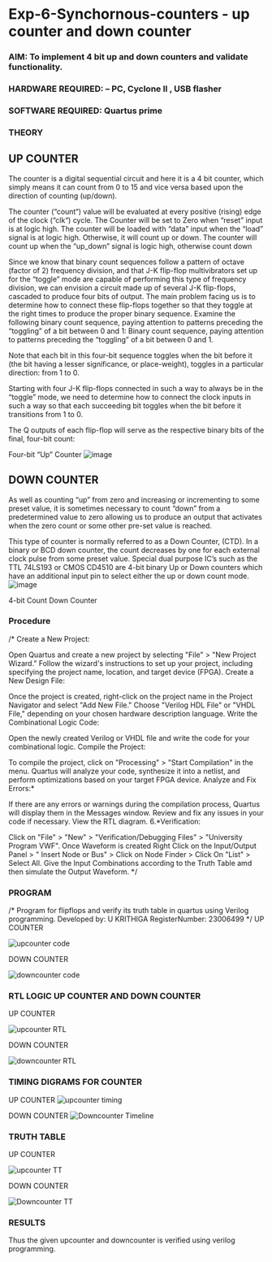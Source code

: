 # Exp-6-Synchornous-counters - up counter and down counter 
### AIM: To implement 4 bit up and down counters and validate  functionality.
### HARDWARE REQUIRED:  – PC, Cyclone II , USB flasher
### SOFTWARE REQUIRED:   Quartus prime
### THEORY 

## UP COUNTER 
The counter is a digital sequential circuit and here it is a 4 bit counter, which simply means it can count from 0 to 15 and vice versa based upon the direction of counting (up/down). 

The counter (“count“) value will be evaluated at every positive (rising) edge of the clock (“clk“) cycle.
The Counter will be set to Zero when “reset” input is at logic high.
The counter will be loaded with “data” input when the “load” signal is at logic high. Otherwise, it will count up or down.
The counter will count up when the “up_down” signal is logic high, otherwise count down

Since we know that binary count sequences follow a pattern of octave (factor of 2) frequency division, and that J-K flip-flop multivibrators set up for the “toggle” mode are capable of performing this type of frequency division, we can envision a circuit made up of several J-K flip-flops, cascaded to produce four bits of output.
The main problem facing us is to determine how to connect these flip-flops together so that they toggle at the right times to produce the proper binary sequence.
Examine the following binary count sequence, paying attention to patterns preceding the “toggling” of a bit between 0 and 1:
Binary count sequence, paying attention to patterns preceding the “toggling” of a bit between 0 and 1.

Note that each bit in this four-bit sequence toggles when the bit before it (the bit having a lesser significance, or place-weight), toggles in a particular direction: from 1 to 0.



 
 

Starting with four J-K flip-flops connected in such a way to always be in the “toggle” mode, we need to determine how to connect the clock inputs in such a way so that each succeeding bit toggles when the bit before it transitions from 1 to 0.

The Q outputs of each flip-flop will serve as the respective binary bits of the final, four-bit count:

 
 

Four-bit “Up” Counter
![image](https://user-images.githubusercontent.com/36288975/169644758-b2f4339d-9532-40c5-af40-8f4f8c942e2c.png)



## DOWN COUNTER 

As well as counting “up” from zero and increasing or incrementing to some preset value, it is sometimes necessary to count “down” from a predetermined value to zero allowing us to produce an output that activates when the zero count or some other pre-set value is reached.

This type of counter is normally referred to as a Down Counter, (CTD). In a binary or BCD down counter, the count decreases by one for each external clock pulse from some preset value. Special dual purpose IC’s such as the TTL 74LS193 or CMOS CD4510 are 4-bit binary Up or Down counters which have an additional input pin to select either the up or down count mode.
![image](https://user-images.githubusercontent.com/36288975/169644844-1a14e123-7228-4ed8-81a9-eb937dff4ac8.png)


4-bit Count Down Counter
### Procedure
/* 
Create a New Project:

Open Quartus and create a new project by selecting "File" > "New Project Wizard."
Follow the wizard's instructions to set up your project, including specifying the project name, location, and target device (FPGA).
Create a New Design File:

Once the project is created, right-click on the project name in the Project Navigator and select "Add New File."
Choose "Verilog HDL File" or "VHDL File," depending on your chosen hardware description language.
Write the Combinational Logic Code:

Open the newly created Verilog or VHDL file and write the code for your combinational logic.
Compile the Project:

To compile the project, click on "Processing" > "Start Compilation" in the menu.
Quartus will analyze your code, synthesize it into a netlist, and perform optimizations based on your target FPGA device.
Analyze and Fix Errors:*

If there are any errors or warnings during the compilation process, Quartus will display them in the Messages window.
Review and fix any issues in your code if necessary.
View the RTL diagram.
6.*Verification:

Click on "File" > "New" > "Verification/Debugging Files" > "University Program VWF".
Once Waveform is created Right Click on the Input/Output Panel > " Insert Node or Bus" > Click on Node Finder > Click On "List" > Select All.
Give the Input Combinations according to the Truth Table amd then simulate the Output Waveform.
*/



### PROGRAM 
/*
Program for flipflops  and verify its truth table in quartus using Verilog programming.
Developed by: U KRITHIGA 
RegisterNumber:  23006499
*/
UP COUNTER

![upcounter code](https://github.com/krithigau/Exp-7-Synchornous-counters-/assets/150319401/82af4e9e-913a-4f34-bbd9-616fda5b6ffc)

DOWN COUNTER

![downcounter code](https://github.com/krithigau/Exp-7-Synchornous-counters-/assets/150319401/93844728-8c9d-45ac-9532-2fe54d15df30)


### RTL LOGIC UP COUNTER AND DOWN COUNTER  

UP COUNTER

![upcounter RTL](https://github.com/krithigau/Exp-7-Synchornous-counters-/assets/150319401/92ce7ec1-bf23-42c2-ab16-2ec200e1b19d)

DOWN COUNTER

![downcounter RTL](https://github.com/krithigau/Exp-7-Synchornous-counters-/assets/150319401/0c7b0d19-99f1-4bd5-a866-757b6736cdf2)

### TIMING DIGRAMS FOR COUNTER  

UP COUNTER
![upcounter timing](https://github.com/krithigau/Exp-7-Synchornous-counters-/assets/150319401/25f6777f-90c1-4887-aeb6-77b7813d9369)

DOWN COUNTER
![Downcounter Timeline](https://github.com/krithigau/Exp-7-Synchornous-counters-/assets/150319401/d88b5d7d-f349-444c-b9e0-5262bed9e1d6)

### TRUTH TABLE 

UP COUNTER

![upcounter TT](https://github.com/krithigau/Exp-7-Synchornous-counters-/assets/150319401/c0ef6ef2-6da7-4ec0-b42c-fb371ee6ce59)

DOWN COUNTER

![Downcounter TT](https://github.com/krithigau/Exp-7-Synchornous-counters-/assets/150319401/b8195b4d-64ea-46f0-a880-cfa42153228d)

### RESULTS 
Thus the given upcounter and downcounter is verified using verilog programming. 
